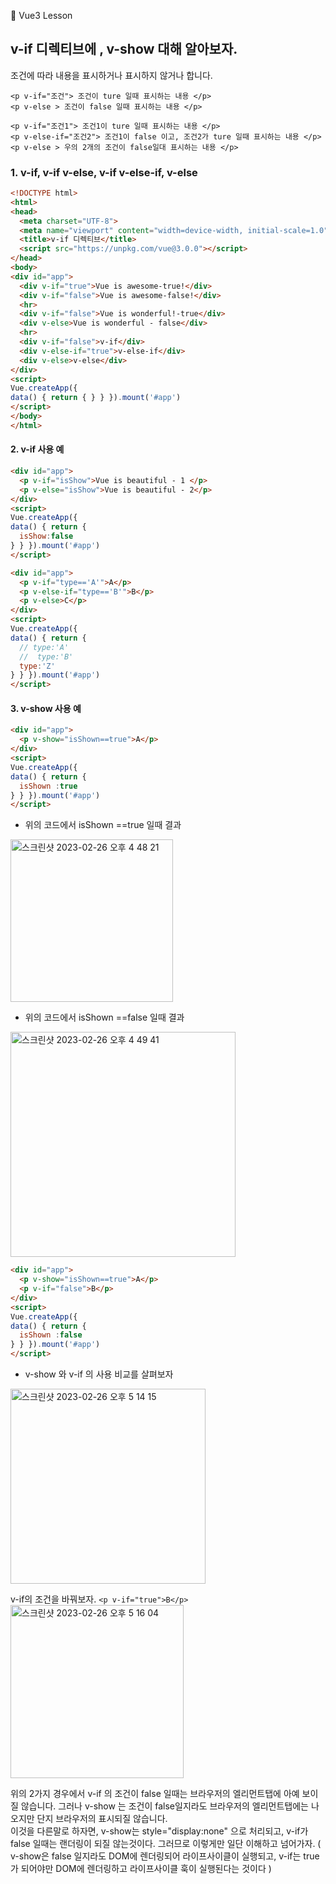 :cactus: Vue3 Lesson 
## v-if 디렉티브에 , v-show 대해 알아보자. 
조건에 따라 내용을 표시하거나 표시하지 않거나 합니다.

```
<p v-if="조건"> 조건이 ture 일때 표시하는 내용 </p>
<p v-else > 조건이 false 일때 표시하는 내용 </p>
```

```
<p v-if="조건1"> 조건1이 ture 일때 표시하는 내용 </p>
<p v-else-if="조건2"> 조건1이 false 이고, 조건2가 ture 일때 표시하는 내용 </p>
<p v-else > 우의 2개의 조건이 false일대 표시하는 내용 </p>
```

### 1. v-if, v-if v-else, v-if v-else-if, v-else 
```html
<!DOCTYPE html>
<html>
<head>
  <meta charset="UTF-8">
  <meta name="viewport" content="width=device-width, initial-scale=1.0">
  <title>v-if 디렉티브</title>
  <script src="https://unpkg.com/vue@3.0.0"></script>
</head>
<body>
<div id="app">
  <div v-if="true">Vue is awesome-true!</div>
  <div v-if="false">Vue is awesome-false!</div>
  <hr>
  <div v-if="false">Vue is wonderful!-true</div>
  <div v-else>Vue is wonderful - false</div>
  <hr>
  <div v-if="false">v-if</div>
  <div v-else-if="true">v-else-if</div>
  <div v-else>v-else</div>
</div>
<script>
Vue.createApp({
data() { return { } } }).mount('#app')
</script>
</body>
</html>
```

#### 2. v-if 사용 예
```html
<div id="app">
  <p v-if="isShow">Vue is beautiful - 1 </p>
  <p v-else="isShow">Vue is beautiful - 2</p>
</div>
<script>
Vue.createApp({
data() { return { 
  isShow:false
} } }).mount('#app')
</script>

```

```html
<div id="app">
  <p v-if="type=='A'">A</p>
  <p v-else-if="type=='B'">B</p>
  <p v-else>C</p>
</div>
<script>
Vue.createApp({
data() { return { 
  // type:'A'
  //  type:'B'
  type:'Z'
} } }).mount('#app')
</script>

```
#### 3. v-show 사용 예


```html
<div id="app">
  <p v-show="isShown==true">A</p>
</div>
<script>
Vue.createApp({
data() { return { 
  isShown :true
} } }).mount('#app')
</script>
```
- 위의 코드에서 isShown ==true 일때 결과  
<img width="260" alt="스크린샷 2023-02-26 오후 4 48 21" src="https://user-images.githubusercontent.com/48478079/221398652-9605ce93-d621-4657-9cd4-6dbeda0629f2.png">   

- 위의 코드에서 isShown ==false 일때 결과   
<img width="360" alt="스크린샷 2023-02-26 오후 4 49 41" src="https://user-images.githubusercontent.com/48478079/221398731-f38efb4c-c51b-49fc-88ce-bd10a55218c3.png">

```html
<div id="app">
  <p v-show="isShown==true">A</p>
  <p v-if="false">B</p>
</div>
<script>
Vue.createApp({
data() { return { 
  isShown :false
} } }).mount('#app')
</script>
```
- v-show 와 v-if 의 사용 비교를 살펴보자 
<img width="312" alt="스크린샷 2023-02-26 오후 5 14 15" src="https://user-images.githubusercontent.com/48478079/221399602-6b45cf99-8ae8-498b-a82b-823d81daaf2e.png">


v-if의 조건을 바꿔보자. ``` <p v-if="true">B</p> ```   
<img width="277" alt="스크린샷 2023-02-26 오후 5 16 04" src="https://user-images.githubusercontent.com/48478079/221399657-8c0800bd-d778-45a4-a38f-095a47b9b990.png">


위의 2가지 경우에서 v-if 의 조건이 false 일때는 브라우저의 엘리먼트탭에 아예 보이질 않습니다.
그러나 v-show 는 조건이 false일지라도 브라우저의 엘리먼트탭에는 나오지만 단지 브라우저의 표시되질 않습니다.  
이것을 다른말로 하자면, v-show는 style="display:none" 으로 처리되고, v-if가 false 일때는 랜더링이 되질 않는것이다. 
그러므로 이렇게만 일단 이해하고 넘어가자. 
( v-show은 false 일지라도 DOM에 렌더링되어 라이프사이클이 실행되고, v-if는 true 가 되어야만 DOM에 렌더링하고 라이프사이클 훅이 실행된다는 것이다 )
